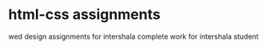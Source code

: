 # html-css assignments
wed design assignments for intershala 
complete work  for intershala student
